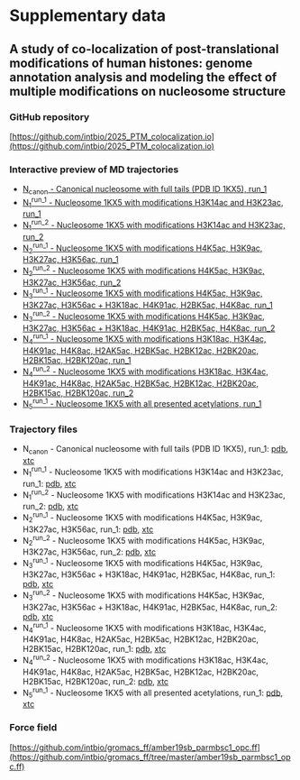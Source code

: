 # Supplementary data
## A study of co-localization of post-translational modifications of human histones: genome annotation analysis and modeling the effect of multiple modifications on nucleosome structure

### GitHub repository
[https://github.com/intbio/2025_PTM_colocalization.io](https://github.com/intbio/2025_PTM_colocalization.io)

### Interactive preview of MD trajectories
- [N<sub>canon</sub> - Canonical nucleosome with full tails (PDB ID 1KX5), run_1](nucl_canon_trj_preview)
- [N<sub>1</sub><sup>run_1</sup> - Nucleosome 1KX5 with modifications H3K14ac and H3K23ac, run_1](nucl_1_trj_preview)
- [N<sub>1</sub><sup>run_2</sup> - Nucleosome 1KX5 with modifications H3K14ac and H3K23ac, run_2](nucl_1_trj_preview_2)
- [N<sub>2</sub><sup>run_1</sup> - Nucleosome 1KX5 with modifications H4K5ac, H3K9ac, H3K27ac, H3K56ac, run_1](nucl_2_trj_preview)
- [N<sub>2</sub><sup>run_2</sup> - Nucleosome 1KX5 with modifications H4K5ac, H3K9ac, H3K27ac, H3K56ac, run_2](nucl_2_trj_preview_2)
- [N<sub>3</sub><sup>run_1</sup> - Nucleosome 1KX5 with modifications H4K5ac, H3K9ac, H3K27ac, H3K56ac + H3K18ac, H4K91ac, H2BK5ac, H4K8ac, run_1](nucl_3_trj_preview)
- [N<sub>3</sub><sup>run_2</sup> - Nucleosome 1KX5 with modifications H4K5ac, H3K9ac, H3K27ac, H3K56ac + H3K18ac, H4K91ac, H2BK5ac, H4K8ac, run_2](nucl_3_trj_preview_2)
- [N<sub>4</sub><sup>run_1</sup> - Nucleosome 1KX5 with modifications H3K18ac, H3K4ac, H4K91ac, H4K8ac, H2AK5ac, H2BK5ac, H2BK12ac, H2BK20ac, H2BK15ac, H2BK120ac, run_1](nucl_4_trj_preview)
- [N<sub>4</sub><sup>run_2</sup> - Nucleosome 1KX5 with modifications H3K18ac, H3K4ac, H4K91ac, H4K8ac, H2AK5ac, H2BK5ac, H2BK12ac, H2BK20ac, H2BK15ac, H2BK120ac, run_2](nucl_4_trj_preview_2)
- [N<sub>5</sub><sup>run_1</sup> - Nucleosome 1KX5 with all presented acetylations, run_1](nucl_5_trj_preview)



### Trajectory files
- N<sub>canon</sub> - Canonical nucleosome with full tails (PDB ID 1KX5), run_1: [pdb](trj/refr_nucl.pdb), [xtc](trj/refr_nucl_10ns_filtered.xtc)
- N<sub>1</sub><sup>run_1</sup> - Nucleosome 1KX5 with modifications H3K14ac and H3K23ac, run_1: [pdb](trj/1_nucl.pdb), [xtc](trj/1_nucl_10ns_filtered.xtc)
- N<sub>1</sub><sup>run_2</sup> - Nucleosome 1KX5 with modifications H3K14ac and H3K23ac, run_2: [pdb](trj/1_nucl.pdb), [xtc](trj/1_nucl_10ns_filtered_2.xtc)
- N<sub>2</sub><sup>run_1</sup> - Nucleosome 1KX5 with modifications H4K5ac, H3K9ac, H3K27ac, H3K56ac, run_1: [pdb](trj/2_nucl.pdb), [xtc](trj/2_nucl_10ns_filtered.xtc)
- N<sub>2</sub><sup>run_2</sup> - Nucleosome 1KX5 with modifications H4K5ac, H3K9ac, H3K27ac, H3K56ac, run_2: [pdb](trj/2_nucl.pdb), [xtc](trj/2_nucl_10ns_filtered_2.xtc)
- N<sub>3</sub><sup>run_1</sup> - Nucleosome 1KX5 with modifications H4K5ac, H3K9ac, H3K27ac, H3K56ac + H3K18ac, H4K91ac, H2BK5ac, H4K8ac, run_1: [pdb](trj/3_nucl.pdb), [xtc](trj/3_nucl_10ns_filtered.xtc)
- N<sub>3</sub><sup>run_2</sup> - Nucleosome 1KX5 with modifications H4K5ac, H3K9ac, H3K27ac, H3K56ac + H3K18ac, H4K91ac, H2BK5ac, H4K8ac, run_2: [pdb](trj/3_nucl.pdb), [xtc](trj/3_nucl_10ns_filtered_2.xtc)
- N<sub>4</sub><sup>run_1</sup> - Nucleosome 1KX5 with modifications H3K18ac, H3K4ac, H4K91ac, H4K8ac, H2AK5ac, H2BK5ac, H2BK12ac, H2BK20ac, H2BK15ac, H2BK120ac, run_1: [pdb](trj/4_nucl.pdb), [xtc](trj/4_nucl_10ns_filtered.xtc)
- N<sub>4</sub><sup>run_2</sup> - Nucleosome 1KX5 with modifications H3K18ac, H3K4ac, H4K91ac, H4K8ac, H2AK5ac, H2BK5ac, H2BK12ac, H2BK20ac, H2BK15ac, H2BK120ac, run_2: [pdb](trj/4_nucl.pdb), [xtc](trj/4_nucl_10ns_filtered_2.xtc)
- N<sub>5</sub><sup>run_1</sup> - Nucleosome 1KX5 with all presented acetylations, run_1: [pdb](trj/5_nucl.pdb), [xtc](trj/5_nucl_10ns_filtered.xtc)


### Force field
[https://github.com/intbio/gromacs_ff/amber19sb_parmbsc1_opc.ff](https://github.com/intbio/gromacs_ff/tree/master/amber19sb_parmbsc1_opc.ff)


